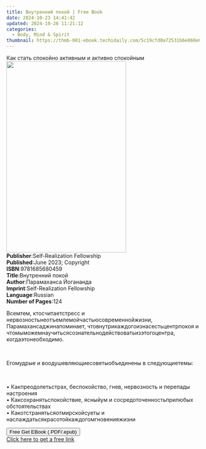 ```yaml
---
title: Внутренний покой | Free Book
date: 2024-10-23 14:41:42
updated: 2024-10-26 11:21:12
categories:
  - Body, Mind & Spirit
thumbnail: https://thmb-001-ebook.techidaily.com/5c19cfd0a72531b6e860e0a321ad42ba269ad9e6e7125d940d4c0f03867696fe.jpg
---
```

<main id="book-container">
  <div class="flex flex-col">
    <div class="book-brief flex-1 py-6 px-4 sm:p-6 md:py-10 md:px-8">
      <!-- brief-->
      <div class="book-brief-main">
        Как стать спокойно активным и активно спокойным
      </div>
    </div>
    <div
      class="book-meta-info flex-1 grid gap-4 col-start-1 col-end-3 row-start-1 sm:mb-6 sm:grid-cols-4 lg:gap-6 lg:col-start-2 lg:row-end-6 lg:row-span-6 lg:mb-0"
    >
      <div
        class="book-meta-info-left place-content-center mt-4 p-4 text-sm leading-6 col-start-2 col-span-2 dark:text-slate-400"
      >
        <img
          class="w-full h-500 object-cover rounded-lg sm:h-255 sm:col-span-2 lg:col-span-full"
          src="https://img-001-ebook.techidaily.com/16e20b06e3b9395668212079b38832c5479acc5caca7298ab1af9f9b519abf6c.jpg"
          alt=""
          width="312"
          height="500"
        />
      </div>
      <div
        class="book-meta-info-right mt-2 col-start-1 row-start-2 col-span-3 self-center"
      >
        <!-- meta data  -->
        <div class="flex flex-col px-4 md:px-8">
          <div class="flex-1">
            <strong>Publisher</strong>:<span class="px-2"
              >Self-Realization Fellowship</span
            >
          </div>
          <div class="flex-1">
            <strong>Published</strong>:<span class="px-2"
              >June 2023; Copyright</span
            >
          </div>
          <div class="flex-1">
            <strong>ISBN</strong>:<span class="px-2">9781685680459</span>
          </div>
          <div class="flex-1">
            <strong>Title</strong>:<span class="px-2">Внутренний покой</span>
          </div>
          <div class="flex-1">
            <strong>Author</strong>:<span class="px-2"
              >Парамаханса Йогананда</span
            >
          </div>
          <div class="flex-1">
            <strong>Imprint</strong>:<span class="px-2"
              >Self-Realization Fellowship</span
            >
          </div>
          <div class="flex-1">
            <strong>Language</strong>:<span class="px-2">Russian</span>
          </div>
          <div class="flex-1">
            <strong>Number of Pages</strong>:<span class="px-2">124</span>
          </div>
        </div>
      </div>
    </div>
    <div class="book-description flex-1 py-6 px-4 sm:p-6 md:py-10 md:px-8">
      <div class="book-description-main">
        <div accordion-content="" id="description">
          <p class="Paragraph SCXW39129645 BCX4">
            <span lang="EN-US" class="TextRun SCXW39129645 BCX4"
              ><span
                class="NormalTextRun SpellingErrorV2Themed SCXW39129645 BCX4"
                >Всем</span
              ><span class="NormalTextRun SCXW39129645 BCX4"></span
              ><span
                class="NormalTextRun SpellingErrorV2Themed SCXW39129645 BCX4"
                >тем</span
              ><span class="NormalTextRun SCXW39129645 BCX4">, </span
              ><span
                class="NormalTextRun SpellingErrorV2Themed SCXW39129645 BCX4"
                >кто</span
              ><span class="NormalTextRun SCXW39129645 BCX4"></span
              ><span
                class="NormalTextRun SpellingErrorV2Themed SCXW39129645 BCX4"
                >считает</span
              ><span class="NormalTextRun SCXW39129645 BCX4"></span
              ><span
                class="NormalTextRun SpellingErrorV2Themed SCXW39129645 BCX4"
                >стресс</span
              ><span class="NormalTextRun SCXW39129645 BCX4"> и </span
              ><span
                class="NormalTextRun SpellingErrorV2Themed SCXW39129645 BCX4"
                >нервозность</span
              ><span class="NormalTextRun SCXW39129645 BCX4"></span
              ><span
                class="NormalTextRun SpellingErrorV2Themed SCXW39129645 BCX4"
                >неотъемлемой</span
              ><span class="NormalTextRun SCXW39129645 BCX4"></span
              ><span
                class="NormalTextRun SpellingErrorV2Themed SCXW39129645 BCX4"
                >частью</span
              ><span class="NormalTextRun SCXW39129645 BCX4"></span
              ><span
                class="NormalTextRun SpellingErrorV2Themed SCXW39129645 BCX4"
                >современной</span
              ><span class="NormalTextRun SCXW39129645 BCX4"></span
              ><span
                class="NormalTextRun SpellingErrorV2Themed SCXW39129645 BCX4"
                >жизни</span
              ><span class="NormalTextRun SCXW39129645 BCX4">, </span
              ><span
                class="NormalTextRun SpellingErrorV2Themed SCXW39129645 BCX4"
                >Парамахансаджи</span
              ><span class="NormalTextRun SCXW39129645 BCX4"></span
              ><span
                class="NormalTextRun SpellingErrorV2Themed SCXW39129645 BCX4"
                >напоминает</span
              ><span class="NormalTextRun SCXW39129645 BCX4">, </span
              ><span
                class="NormalTextRun SpellingErrorV2Themed SCXW39129645 BCX4"
                >что</span
              ><span class="NormalTextRun SCXW39129645 BCX4"></span
              ><span
                class="NormalTextRun SpellingErrorV2Themed SCXW39129645 BCX4"
                >внутри</span
              ><span class="NormalTextRun SCXW39129645 BCX4"></span
              ><span
                class="NormalTextRun SpellingErrorV2Themed SCXW39129645 BCX4"
                >каждого</span
              ><span class="NormalTextRun SCXW39129645 BCX4"></span
              ><span
                class="NormalTextRun SpellingErrorV2Themed SCXW39129645 BCX4"
                >из</span
              ><span class="NormalTextRun SCXW39129645 BCX4"></span
              ><span
                class="NormalTextRun SpellingErrorV2Themed SCXW39129645 BCX4"
                >нас</span
              ><span class="NormalTextRun SCXW39129645 BCX4"></span
              ><span
                class="NormalTextRun SpellingErrorV2Themed SCXW39129645 BCX4"
                >есть</span
              ><span class="NormalTextRun SCXW39129645 BCX4"></span
              ><span
                class="NormalTextRun SpellingErrorV2Themed SCXW39129645 BCX4"
                >центр</span
              ><span class="NormalTextRun SCXW39129645 BCX4"></span
              ><span
                class="NormalTextRun SpellingErrorV2Themed SCXW39129645 BCX4"
                >покоя</span
              ><span class="NormalTextRun SCXW39129645 BCX4"> и </span
              ><span
                class="NormalTextRun SpellingErrorV2Themed SCXW39129645 BCX4"
                >что</span
              ><span class="NormalTextRun SCXW39129645 BCX4"></span
              ><span
                class="NormalTextRun SpellingErrorV2Themed SCXW39129645 BCX4"
                >мы</span
              ><span class="NormalTextRun SCXW39129645 BCX4"></span
              ><span
                class="NormalTextRun SpellingErrorV2Themed SCXW39129645 BCX4"
                >можем</span
              ><span class="NormalTextRun SCXW39129645 BCX4"></span
              ><span
                class="NormalTextRun SpellingErrorV2Themed SCXW39129645 BCX4"
                >научиться</span
              ><span class="NormalTextRun SCXW39129645 BCX4"></span
              ><span
                class="NormalTextRun SpellingErrorV2Themed SCXW39129645 BCX4"
                >сознательно</span
              ><span class="NormalTextRun SCXW39129645 BCX4"></span
              ><span
                class="NormalTextRun SpellingErrorV2Themed SCXW39129645 BCX4"
                >действовать</span
              ><span class="NormalTextRun SCXW39129645 BCX4"></span
              ><span
                class="NormalTextRun SpellingErrorV2Themed SCXW39129645 BCX4"
                >из</span
              ><span class="NormalTextRun SCXW39129645 BCX4"></span
              ><span
                class="NormalTextRun SpellingErrorV2Themed SCXW39129645 BCX4"
                >этого</span
              ><span class="NormalTextRun SCXW39129645 BCX4"></span
              ><span
                class="NormalTextRun SpellingErrorV2Themed SCXW39129645 BCX4"
                >центра</span
              ><span class="NormalTextRun SCXW39129645 BCX4">, </span
              ><span
                class="NormalTextRun SpellingErrorV2Themed SCXW39129645 BCX4"
                >когда</span
              ><span class="NormalTextRun SCXW39129645 BCX4"></span
              ><span
                class="NormalTextRun SpellingErrorV2Themed SCXW39129645 BCX4"
                >это</span
              ><span class="NormalTextRun SCXW39129645 BCX4"></span
              ><span
                class="NormalTextRun SpellingErrorV2Themed SCXW39129645 BCX4"
                >необходимо</span
              ><span class="NormalTextRun SCXW39129645 BCX4">.</span></span
            ><span class="EOP SCXW39129645 BCX4">&nbsp;</span>
          </p>
          <p class="Paragraph SCXW39129645 BCX4">
            <span lang="EN-US" class="TextRun SCXW39129645 BCX4"
              ><span class="NormalTextRun SCXW39129645 BCX4"></span></span
            ><span class="EOP SCXW39129645 BCX4">&nbsp;</span>
          </p>
          <p class="Paragraph SCXW39129645 BCX4">
            <span lang="EN-US" class="TextRun SCXW39129645 BCX4"
              ><span
                class="NormalTextRun SpellingErrorV2Themed SCXW39129645 BCX4"
                >Его</span
              ><span class="NormalTextRun SCXW39129645 BCX4"></span
              ><span
                class="NormalTextRun SpellingErrorV2Themed SCXW39129645 BCX4"
                >мудрые</span
              ><span class="NormalTextRun SCXW39129645 BCX4"> и </span
              ><span
                class="NormalTextRun SpellingErrorV2Themed SCXW39129645 BCX4"
                >воодушевляющие</span
              ><span class="NormalTextRun SCXW39129645 BCX4"></span
              ><span
                class="NormalTextRun SpellingErrorV2Themed SCXW39129645 BCX4"
                >советы</span
              ><span class="NormalTextRun SCXW39129645 BCX4"></span
              ><span
                class="NormalTextRun SpellingErrorV2Themed SCXW39129645 BCX4"
                >объединены</span
              ><span class="NormalTextRun SCXW39129645 BCX4"> в </span
              ><span
                class="NormalTextRun SpellingErrorV2Themed SCXW39129645 BCX4"
                >следующие</span
              ><span class="NormalTextRun SCXW39129645 BCX4"></span
              ><span
                class="NormalTextRun SpellingErrorV2Themed SCXW39129645 BCX4"
                >темы</span
              ><span class="NormalTextRun SCXW39129645 BCX4">:</span></span
            ><span class="EOP SCXW39129645 BCX4">&nbsp;</span>
          </p>
          <p class="Paragraph SCXW39129645 BCX4">
            <span lang="EN-US" class="TextRun SCXW39129645 BCX4"
              ><span class="NormalTextRun SCXW39129645 BCX4"></span></span
            ><span class="EOP SCXW39129645 BCX4">&nbsp;</span>
          </p>
          <p class="Paragraph SCXW39129645 BCX4">
            <span lang="EN-US" class="TextRun SCXW39129645 BCX4"
              ><span class="NormalTextRun SCXW39129645 BCX4">• </span
              ><span
                class="NormalTextRun SpellingErrorV2Themed SCXW39129645 BCX4"
                >Как</span
              ><span class="NormalTextRun SCXW39129645 BCX4"></span
              ><span
                class="NormalTextRun SpellingErrorV2Themed SCXW39129645 BCX4"
                >преодолеть</span
              ><span class="NormalTextRun SCXW39129645 BCX4"></span
              ><span
                class="NormalTextRun SpellingErrorV2Themed SCXW39129645 BCX4"
                >страх</span
              ><span class="NormalTextRun SCXW39129645 BCX4">, </span
              ><span
                class="NormalTextRun SpellingErrorV2Themed SCXW39129645 BCX4"
                >беспокойство</span
              ><span class="NormalTextRun SCXW39129645 BCX4">, </span
              ><span
                class="NormalTextRun SpellingErrorV2Themed SCXW39129645 BCX4"
                >гнев</span
              ><span class="NormalTextRun SCXW39129645 BCX4">, </span
              ><span
                class="NormalTextRun SpellingErrorV2Themed SCXW39129645 BCX4"
                >нервозность</span
              ><span class="NormalTextRun SCXW39129645 BCX4"> и </span
              ><span
                class="NormalTextRun SpellingErrorV2Themed SCXW39129645 BCX4"
                >перепады</span
              ><span class="NormalTextRun SCXW39129645 BCX4">
                настроения</span
              ></span
            ><span class="LineBreakBlob BlobObject DragDrop SCXW39129645 BCX4"
              ><span class="SCXW39129645 BCX4">&nbsp;</span
              ><br class="SCXW39129645 BCX4" /></span
            ><span lang="EN-US" class="TextRun SCXW39129645 BCX4"
              ><span class="NormalTextRun SCXW39129645 BCX4">• </span
              ><span
                class="NormalTextRun SpellingErrorV2Themed SCXW39129645 BCX4"
                >Как</span
              ><span class="NormalTextRun SCXW39129645 BCX4"></span
              ><span
                class="NormalTextRun SpellingErrorV2Themed SCXW39129645 BCX4"
                >сохранять</span
              ><span class="NormalTextRun SCXW39129645 BCX4"></span
              ><span
                class="NormalTextRun SpellingErrorV2Themed SCXW39129645 BCX4"
                >спокойствие</span
              ><span class="NormalTextRun SCXW39129645 BCX4">, </span
              ><span
                class="NormalTextRun SpellingErrorV2Themed SCXW39129645 BCX4"
                >ясный</span
              ><span class="NormalTextRun SCXW39129645 BCX4"></span
              ><span
                class="NormalTextRun SpellingErrorV2Themed SCXW39129645 BCX4"
                >ум</span
              ><span class="NormalTextRun SCXW39129645 BCX4"> и </span
              ><span
                class="NormalTextRun SpellingErrorV2Themed SCXW39129645 BCX4"
                >сосредоточенность</span
              ><span class="NormalTextRun SCXW39129645 BCX4"></span
              ><span
                class="NormalTextRun SpellingErrorV2Themed SCXW39129645 BCX4"
                >при</span
              ><span class="NormalTextRun SCXW39129645 BCX4"></span
              ><span
                class="NormalTextRun SpellingErrorV2Themed SCXW39129645 BCX4"
                >любых</span
              ><span class="NormalTextRun SCXW39129645 BCX4">
                обстоятельствах</span
              ></span
            ><span class="LineBreakBlob BlobObject DragDrop SCXW39129645 BCX4"
              ><span class="SCXW39129645 BCX4">&nbsp;</span
              ><br class="SCXW39129645 BCX4" /></span
            ><span lang="EN-US" class="TextRun SCXW39129645 BCX4"
              ><span class="NormalTextRun SCXW39129645 BCX4">• </span
              ><span
                class="NormalTextRun SpellingErrorV2Themed SCXW39129645 BCX4"
                >Как</span
              ><span class="NormalTextRun SCXW39129645 BCX4"></span
              ><span
                class="NormalTextRun SpellingErrorV2Themed SCXW39129645 BCX4"
                >отстраняться</span
              ><span class="NormalTextRun SCXW39129645 BCX4"></span
              ><span
                class="NormalTextRun SpellingErrorV2Themed SCXW39129645 BCX4"
                >от</span
              ><span class="NormalTextRun SCXW39129645 BCX4"></span
              ><span
                class="NormalTextRun SpellingErrorV2Themed SCXW39129645 BCX4"
                >мирской</span
              ><span class="NormalTextRun SCXW39129645 BCX4"></span
              ><span
                class="NormalTextRun SpellingErrorV2Themed SCXW39129645 BCX4"
                >суеты</span
              ><span class="NormalTextRun SCXW39129645 BCX4"> и </span
              ><span
                class="NormalTextRun SpellingErrorV2Themed SCXW39129645 BCX4"
                >наслаждаться</span
              ><span class="NormalTextRun SCXW39129645 BCX4"></span
              ><span
                class="NormalTextRun SpellingErrorV2Themed SCXW39129645 BCX4"
                >красотой</span
              ><span class="NormalTextRun SCXW39129645 BCX4"></span
              ><span
                class="NormalTextRun SpellingErrorV2Themed SCXW39129645 BCX4"
                >каждого</span
              ><span class="NormalTextRun SCXW39129645 BCX4"></span
              ><span
                class="NormalTextRun SpellingErrorV2Themed SCXW39129645 BCX4"
                >мгновения</span
              ><span class="NormalTextRun SCXW39129645 BCX4"></span
              ><span
                class="NormalTextRun SpellingErrorV2Themed SCXW39129645 BCX4"
                >жизни</span
              ></span
            ><span class="EOP SCXW39129645 BCX4">&nbsp;</span>
          </p>
        </div>
      </div>
    </div>
    <div class="book-excerpts flex-1 py-6 px-4 sm:p-6 md:py-10 md:px-8"></div>
    <div
      class="book-about-author flex-1 py-6 px-4 sm:p-6 md:py-10 md:px-8"
    ></div>
    <div class="book-free-get flex-1 py-6 px-4 sm:p-6 md:py-10 md:px-8">
      <button
        id="btn-free-get"
        class="bg-blue-500 hover:bg-blue-700 text-white font-bold py-2 px-4 rounded"
      >
        Free Get EBook (.PDF/.epub)
      </button>
      <div id="countdown-display" class="px-2 text-lg mt-2"></div>
      <a
        id="free-link"
        class="hidden bg-blue-500 hover:bg-blue-700 text-white font-bold py-2 px-4 rounded"
        href="https://www.ebooks.com/en-us/book/210877437/ebook/unknown/"
        target="_blank"
        >Click here to get a free link</a
      >
    </div>
    <script>
      let countdownTime = 0;
      let countdownInterval = null;
      document
        .getElementById('btn-free-get')
        .addEventListener('click', startCountdown);
      function startCountdown() {
        countdownTime = new Date().getTime() + 60000 * 3;
        countdownInterval = setInterval(updateCountdown, 1000);
        document.getElementById('btn-free-get').disabled = true;
        document
          .getElementById('btn-free-get')
          .classList.add('bg-gray-500', 'cursor-not-allowed');
      }
      function updateCountdown() {
        let currentTime = new Date().getTime();
        let timeLeft = countdownTime - currentTime;
        let secondsLeft = Math.floor(timeLeft / 1000);
        document.getElementById('countdown-display').innerHTML =
          `Remaining time: ${secondsLeft} seconds.`;
        if (secondsLeft <= 0) {
          clearInterval(countdownInterval);
          document.getElementById('btn-free-get').classList.add('hidden');
          document.getElementById('free-link').classList.remove('hidden');
          document.getElementById('countdown-display').innerHTML = '';
        }
      }
    </script>
  </div>
</main>
